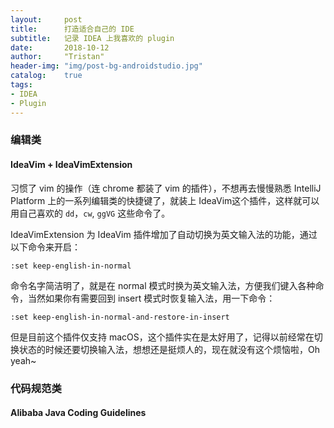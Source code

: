 ```yaml
---
layout:     post
title:      打造适合自己的 IDE
subtitle:   记录 IDEA 上我喜欢的 plugin
date:       2018-10-12
author:     "Tristan"
header-img: "img/post-bg-androidstudio.jpg"
catalog:    true
tags:
- IDEA
- Plugin
---
```


### 编辑类

#### IdeaVim + IdeaVimExtension
习惯了 vim 的操作（连 chrome 都装了 vim 的插件），不想再去慢慢熟悉 IntelliJ Platform 上的一系列编辑类的快捷键了，就装上 IdeaVim这个插件，这样就可以用自己喜欢的 `dd`，`cw`, `ggVG` 这些命令了。

IdeaVimExtension 为 IdeaVim 插件增加了自动切换为英文输入法的功能，通过以下命令来开启：
```
:set keep-english-in-normal
```
命令名字简洁明了，就是在 normal 模式时换为英文输入法，方便我们键入各种命令，当然如果你有需要回到 insert 模式时恢复输入法，用一下命令：
```
:set keep-english-in-normal-and-restore-in-insert
```
但是目前这个插件仅支持 macOS，这个插件实在是太好用了，记得以前经常在切换状态的时候还要切换输入法，想想还是挺烦人的，现在就没有这个烦恼啦，Oh yeah~

### 代码规范类

#### Alibaba Java Coding Guidelines